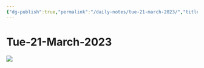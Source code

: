 ```yaml
---
{"dg-publish":true,"permalink":"/daily-notes/tue-21-march-2023/","title":"Tue-21-March-2023","created":"2023-03-21T10:21:28.969-05:00","updated":"2023-03-22T11:09:24.012-05:00"}
---
```



# Tue-21-March-2023

![](https://i.imgur.com/rodrzso.png)


